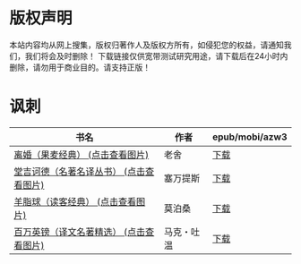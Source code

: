 # 版权声明

本站内容均从网上搜集，版权归著作人及版权方所有，如侵犯您的权益，请通知我们，我们将会及时删除！ 下载链接仅供宽带测试研究用途，请下载后在24小时内删除，请勿用于商业目的。请支持正版！

# 讽刺

| 书名 | 作者 | epub/mobi/azw3 |
| --- | --- | --- |
| [离婚（果麦经典） (点击查看图片)](https://www.dushupai.com/attachment/2024/06/08/d9b223f353d83230.jpg) | 老舍 | [下载](https://url89.ctfile.com/f/31084289-1357047961-f92bad?p=8866) |
| [堂吉诃德（名著名译丛书） (点击查看图片)](https://www.dushupai.com/attachment/2024/06/07/1d2efd79b4ce7b7c.jpg) | 塞万提斯 | [下载](https://url89.ctfile.com/f/31084289-1357035391-f2f31c?p=8866) |
| [羊脂球（读客经典） (点击查看图片)](https://www.dushupai.com/attachment/2024/06/05/e2df83faf565c3d9.jpg) | 莫泊桑 | [下载](https://url89.ctfile.com/f/31084289-1357028713-de3407?p=8866) |
| [百万英镑（译文名著精选） (点击查看图片)](https://www.dushupai.com/attachment/2024/06/01/11dc4d51af0aa269.jpg) | 马克・吐温 | [下载](https://url89.ctfile.com/f/31084289-1357005322-1058e0?p=8866) |
